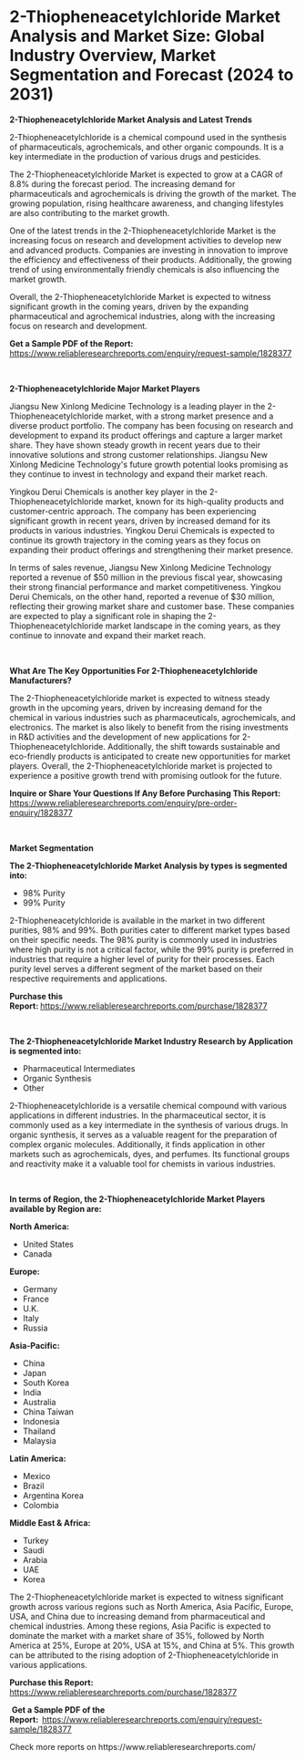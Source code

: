 <p><h1>2-Thiopheneacetylchloride Market Analysis and Market Size: Global Industry Overview, Market Segmentation and Forecast (2024 to 2031)</h1></p><p><strong>2-Thiopheneacetylchloride Market Analysis and Latest Trends</strong></p>
<p><p>2-Thiopheneacetylchloride is a chemical compound used in the synthesis of pharmaceuticals, agrochemicals, and other organic compounds. It is a key intermediate in the production of various drugs and pesticides.</p><p>The 2-Thiopheneacetylchloride Market is expected to grow at a CAGR of 8.8% during the forecast period. The increasing demand for pharmaceuticals and agrochemicals is driving the growth of the market. The growing population, rising healthcare awareness, and changing lifestyles are also contributing to the market growth.</p><p>One of the latest trends in the 2-Thiopheneacetylchloride Market is the increasing focus on research and development activities to develop new and advanced products. Companies are investing in innovation to improve the efficiency and effectiveness of their products. Additionally, the growing trend of using environmentally friendly chemicals is also influencing the market growth.</p><p>Overall, the 2-Thiopheneacetylchloride Market is expected to witness significant growth in the coming years, driven by the expanding pharmaceutical and agrochemical industries, along with the increasing focus on research and development.</p></p>
<p><strong>Get a Sample PDF of the Report:&nbsp;</strong> <a href="https://www.reliableresearchreports.com/enquiry/request-sample/1828377">https://www.reliableresearchreports.com/enquiry/request-sample/1828377</a></p>
<p>&nbsp;</p>
<p><strong>2-Thiopheneacetylchloride Major Market Players</strong></p>
<p><p>Jiangsu New Xinlong Medicine Technology is a leading player in the 2-Thiopheneacetylchloride market, with a strong market presence and a diverse product portfolio. The company has been focusing on research and development to expand its product offerings and capture a larger market share. They have shown steady growth in recent years due to their innovative solutions and strong customer relationships. Jiangsu New Xinlong Medicine Technology's future growth potential looks promising as they continue to invest in technology and expand their market reach.</p><p>Yingkou Derui Chemicals is another key player in the 2-Thiopheneacetylchloride market, known for its high-quality products and customer-centric approach. The company has been experiencing significant growth in recent years, driven by increased demand for its products in various industries. Yingkou Derui Chemicals is expected to continue its growth trajectory in the coming years as they focus on expanding their product offerings and strengthening their market presence.</p><p>In terms of sales revenue, Jiangsu New Xinlong Medicine Technology reported a revenue of $50 million in the previous fiscal year, showcasing their strong financial performance and market competitiveness. Yingkou Derui Chemicals, on the other hand, reported a revenue of $30 million, reflecting their growing market share and customer base. These companies are expected to play a significant role in shaping the 2-Thiopheneacetylchloride market landscape in the coming years, as they continue to innovate and expand their market reach.</p></p>
<p>&nbsp;</p>
<p><strong>What Are The Key Opportunities For 2-Thiopheneacetylchloride Manufacturers?</strong></p>
<p><p>The 2-Thiopheneacetylchloride market is expected to witness steady growth in the upcoming years, driven by increasing demand for the chemical in various industries such as pharmaceuticals, agrochemicals, and electronics. The market is also likely to benefit from the rising investments in R&D activities and the development of new applications for 2-Thiopheneacetylchloride. Additionally, the shift towards sustainable and eco-friendly products is anticipated to create new opportunities for market players. Overall, the 2-Thiopheneacetylchloride market is projected to experience a positive growth trend with promising outlook for the future.</p></p>
<p><strong>Inquire or Share Your Questions If Any Before Purchasing This Report:</strong> <a href="https://www.reliableresearchreports.com/enquiry/pre-order-enquiry/1828377">https://www.reliableresearchreports.com/enquiry/pre-order-enquiry/1828377</a></p>
<p>&nbsp;</p>
<p><strong>Market Segmentation</strong></p>
<p><strong>The 2-Thiopheneacetylchloride Market Analysis by types is segmented into:</strong></p>
<p><ul><li>98% Purity</li><li>99% Purity</li></ul></p>
<p><p>2-Thiopheneacetylchloride is available in the market in two different purities, 98% and 99%. Both purities cater to different market types based on their specific needs. The 98% purity is commonly used in industries where high purity is not a critical factor, while the 99% purity is preferred in industries that require a higher level of purity for their processes. Each purity level serves a different segment of the market based on their respective requirements and applications.</p></p>
<p><strong>Purchase this Report:&nbsp;</strong><a href="https://www.reliableresearchreports.com/purchase/1828377">https://www.reliableresearchreports.com/purchase/1828377</a></p>
<p>&nbsp;</p>
<p><strong>The 2-Thiopheneacetylchloride Market Industry Research by Application is segmented into:</strong></p>
<p><ul><li>Pharmaceutical Intermediates</li><li>Organic Synthesis</li><li>Other</li></ul></p>
<p><p>2-Thiopheneacetylchloride is a versatile chemical compound with various applications in different industries. In the pharmaceutical sector, it is commonly used as a key intermediate in the synthesis of various drugs. In organic synthesis, it serves as a valuable reagent for the preparation of complex organic molecules. Additionally, it finds application in other markets such as agrochemicals, dyes, and perfumes. Its functional groups and reactivity make it a valuable tool for chemists in various industries.</p></p>
<p>&nbsp;</p>
<p><strong>In terms of Region, the 2-Thiopheneacetylchloride Market Players available by Region are:</strong></p>
<p>
    <p> <strong> North America: </strong>
        <ul>
            <li>United States</li>
            <li>Canada</li>
        </ul>
        </p> 
    <p> <strong> Europe: </strong>
        <ul>
            <li>Germany</li>
            <li>France</li>
            <li>U.K.</li>
            <li>Italy</li>
            <li>Russia</li>
        </ul>
        </p> 
    <p> <strong> Asia-Pacific: </strong>
        <ul>
            <li>China</li>
            <li>Japan</li>
            <li>South Korea</li>
            <li>India</li>
            <li>Australia</li>
            <li>China Taiwan</li>
            <li>Indonesia</li>
            <li>Thailand</li>
            <li>Malaysia</li>
        </ul>
        </p> 
    <p> <strong> Latin America: </strong>
        <ul>
            <li>Mexico</li>
            <li>Brazil</li>
            <li>Argentina Korea</li>
            <li>Colombia</li>
        </ul>
        </p> 
    <p> <strong> Middle East & Africa: </strong>
        <ul>
            <li>Turkey</li>
            <li>Saudi</li>
            <li>Arabia</li>
            <li>UAE</li>
            <li>Korea</li>
        </ul>
    </p>
    </p>
<p><p>The 2-Thiopheneacetylchloride market is expected to witness significant growth across various regions such as North America, Asia Pacific, Europe, USA, and China due to increasing demand from pharmaceutical and chemical industries. Among these regions, Asia Pacific is expected to dominate the market with a market share of 35%, followed by North America at 25%, Europe at 20%, USA at 15%, and China at 5%. This growth can be attributed to the rising adoption of 2-Thiopheneacetylchloride in various applications.</p></p>
<p><strong>Purchase this Report: </strong><a href="https://www.reliableresearchreports.com/purchase/1828377">https://www.reliableresearchreports.com/purchase/1828377</a></p>
<p>&nbsp;<strong>Get a Sample PDF of the Report:&nbsp;&nbsp;</strong><a href="https://www.reliableresearchreports.com/enquiry/request-sample/1828377">https://www.reliableresearchreports.com/enquiry/request-sample/1828377</a></p>
<p><strong></strong></p>
<p>Check more reports on https://www.reliableresearchreports.com/</p>